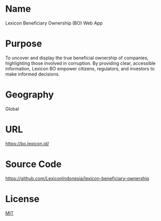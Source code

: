 # Name

Lexicon Beneficiary Ownership (BO) Web App

# Purpose

To uncover and display the true beneficial ownership of companies, highlighting those involved in corruption. By providing clear, accessible information, Lexicon BO empower citizens, regulators, and investors to make informed decisions. 

# Geography

Global

# URL

https://bo.lexicon.id/

# Source Code

https://github.com/LexiconIndonesia/lexicon-beneficiary-ownership

# License

[MIT](https://github.com/LexiconIndonesia/lexicon-beneficiary-ownership?tab=MIT-1-ov-file#readme) 
